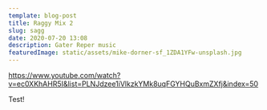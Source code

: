 ```yaml
---
template: blog-post
title: Raggy Mix 2
slug: sagg
date: 2020-07-20 13:08
description: Gater Reper music
featuredImage: static/assets/mike-dorner-sf_1ZDA1YFw-unsplash.jpg
---
```

<https://www.youtube.com/watch?v=ec0XKhAHR5I&list=PLNJdzee1iVlkzkYMk8uqFGYHQuBxmZXfj&index=50>



Test!